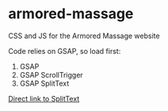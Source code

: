 # armored-massage
CSS and JS for the Armored Massage website

Code relies on GSAP, so load first:
1. GSAP
2. GSAP ScrollTrigger
3. GSAP SplitText

[Direct link to SplitText](https://cdn.jsdelivr.net/gh/royeyal/armored-massage@main/SplitText.min.js)